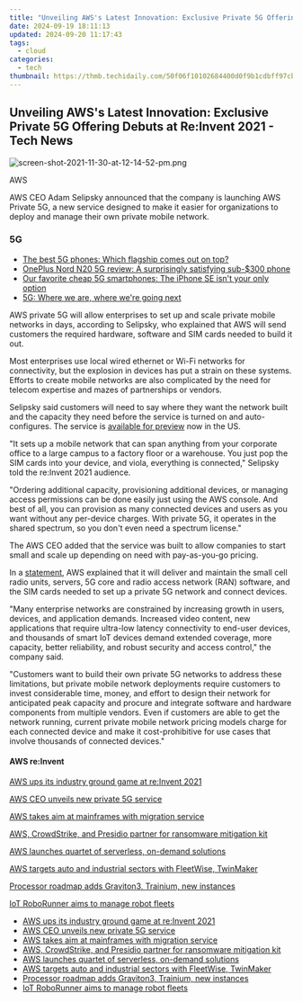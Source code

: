 ```yaml
---
title: "Unveiling AWS's Latest Innovation: Exclusive Private 5G Offering Debuts at Re:Invent 2021 - Tech News"
date: 2024-09-19 18:11:13
updated: 2024-09-20 11:17:43
tags:
  - cloud
categories:
  - tech
thumbnail: https://thmb.techidaily.com/50f06f10102684400d0f9b1cdbff97cb986996be60c27a53dccac395eaf5dc89.jpg
---
```


## Unveiling AWS's Latest Innovation: Exclusive Private 5G Offering Debuts at Re:Invent 2021 - Tech News

![screen-shot-2021-11-30-at-12-14-52-pm.png](https://www.zdnet.com/a/img/resize/cddf236c12a772224251ea6304cbc7bc4948d45b/2021/11/30/1cc8d5e1-8d31-46de-9f4b-f51780b2f1bf/screen-shot-2021-11-30-at-12-14-52-pm.png?auto=webp&width=1280)

AWS

AWS CEO Adam Selipsky announced that the company is launching AWS Private 5G, a new service designed to make it easier for organizations to deploy and manage their own private mobile network. 

### 5G

* [The best 5G phones: Which flagship comes out on top?](https://www.zdnet.com/article/best-5g-phone/)
* [OnePlus Nord N20 5G review: A surprisingly satisfying sub-$300 phone](https://www.zdnet.com/article/oneplus-nord-n20-5g-review/)
* [Our favorite cheap 5G smartphones: The iPhone SE isn't your only option](https://www.zdnet.com/article/best-cheap-5g-phone/)
* [5G: Where we are, where we're going next](https://www.zdnet.com/article/5g-where-we-are-where-were-going-next/)

AWS private 5G will allow enterprises to set up and scale private mobile networks in days, according to Selipsky, who explained that AWS will send customers the required hardware, software and SIM cards needed to build it out. 

Most enterprises use local wired ethernet or Wi-Fi networks for connectivity, but the explosion in devices has put a strain on these systems. Efforts to create mobile networks are also complicated by the need for telecom expertise and mazes of partnerships or vendors. 

Selipsky said customers will need to say where they want the network built and the capacity they need before the service is turned on and auto-configures. The service is [available for preview](https://pages.awscloud.com/Private5GPreview.html) now in the US.

"It sets up a mobile network that can span anything from your corporate office to a large campus to a factory floor or a warehouse. You just pop the SIM cards into your device, and viola, everything is connected," Selipsky told the re:Invent 2021 audience.

"Ordering additional capacity, provisioning additional devices, or managing access permissions can be done easily just using the AWS console. And best of all, you can provision as many connected devices and users as you want without any per-device charges. With private 5G, it operates in the shared spectrum, so you don't even need a spectrum license."

The AWS CEO added that the service was built to allow companies to start small and scale up depending on need with pay-as-you-go pricing. 

In a [statement](https://buy.geni.us/Proxy.ashx?TSID=368250&GR%5FURL=https%3A%2F%2Faws.amazon.com%2Fabout-aws%2Fwhats-new%2F2021%2F11%2Fpreview-aws-private-5g%2F%3Ftag%3Dzd-buy-button-20%26ascsubtag%3D%5F%5FCOM%5FCLICK%5FID%5F%5F%7C09b9a64c-f7e2-4161-bd79-bc910a7da1a5%7Cdtp&dtb=1), AWS explained that it will deliver and maintain the small cell radio units, servers, 5G core and radio access network (RAN) software, and the SIM cards needed to set up a private 5G network and connect devices. 

"Many enterprise networks are constrained by increasing growth in users, devices, and application demands. Increased video content, new applications that require ultra-low latency connectivity to end-user devices, and thousands of smart IoT devices demand extended coverage, more capacity, better reliability, and robust security and access control," the company said. 

"Customers want to build their own private 5G networks to address these limitations, but private mobile network deployments require customers to invest considerable time, money, and effort to design their network for anticipated peak capacity and procure and integrate software and hardware components from multiple vendors. Even if customers are able to get the network running, current private mobile network pricing models charge for each connected device and make it cost-prohibitive for use cases that involve thousands of connected devices." 

#### AWS re:Invent

[AWS ups its industry ground game at re:Invent 2021](https://www.zdnet.com/article/aws-ups-its-industry-ground-game-at-reinvent-2021/ "AWS ups its industry ground game at re:Invent 2021")

[AWS CEO unveils new private 5G service](https://www.zdnet.com/article/aws-ceo-announces-private-5g-at-reinvent-2021/ "AWS CEO unveils new private 5G service")

[AWS takes aim at mainframes with migration service](https://www.zdnet.com/article/aws-takes-aim-at-mainframes-with-migration-service/ "AWS takes aim at mainframes with migration service")

[AWS, CrowdStrike, and Presidio partner for ransomware mitigation kit](https://www.zdnet.com/article/amazon-web-services-crowdstrike-and-presidio-partner-for-ransomware-mitigation-kit/ "AWS, CrowdStrike, and Presidio partner for ransomware mitigation kit")

[AWS launches quartet of serverless, on-demand solutions](https://www.zdnet.com/article/aws-goes-all-in-on-serverless-on-demand-solutions-with-quartet-of-launches/ "AWS launches quartet of serverless, on-demand solutions")

[AWS targets auto and industrial sectors with FleetWise, TwinMaker](https://www.zdnet.com/article/aws-targets-auto-and-industrial-sectors-with-fleetwise-twinmaker/ "AWS targets auto and industrial sectors with FleetWise, TwinMaker")

[Processor roadmap adds Graviton3, Trainium, new instances](https://www.zdnet.com/article/aws-fleshes-out-processor-roadmap-with-graviton3-trainium-new-instances/ "Processor roadmap adds Graviton3, Trainium, new instances")

[IoT RoboRunner aims to manage robot fleets](https://www.zdnet.com/article/aws-launches-aws-iot-roborunner-aims-to-manage-robot-fleets/ "IoT RoboRunner aims to manage robot fleets")

* [AWS ups its industry ground game at re:Invent 2021](https://www.zdnet.com/article/aws-ups-its-industry-ground-game-at-reinvent-2021/ "AWS ups its industry ground game at re:Invent 2021")
* [AWS CEO unveils new private 5G service](https://www.zdnet.com/article/aws-ceo-announces-private-5g-at-reinvent-2021/ "AWS CEO unveils new private 5G service")
* [AWS takes aim at mainframes with migration service](https://www.zdnet.com/article/aws-takes-aim-at-mainframes-with-migration-service/ "AWS takes aim at mainframes with migration service")
* [AWS, CrowdStrike, and Presidio partner for ransomware mitigation kit](https://www.zdnet.com/article/amazon-web-services-crowdstrike-and-presidio-partner-for-ransomware-mitigation-kit/ "AWS, CrowdStrike, and Presidio partner for ransomware mitigation kit")
* [AWS launches quartet of serverless, on-demand solutions](https://www.zdnet.com/article/aws-goes-all-in-on-serverless-on-demand-solutions-with-quartet-of-launches/ "AWS launches quartet of serverless, on-demand solutions")
* [AWS targets auto and industrial sectors with FleetWise, TwinMaker](https://www.zdnet.com/article/aws-targets-auto-and-industrial-sectors-with-fleetwise-twinmaker/ "AWS targets auto and industrial sectors with FleetWise, TwinMaker")
* [Processor roadmap adds Graviton3, Trainium, new instances](https://www.zdnet.com/article/aws-fleshes-out-processor-roadmap-with-graviton3-trainium-new-instances/ "Processor roadmap adds Graviton3, Trainium, new instances")
* [IoT RoboRunner aims to manage robot fleets](https://www.zdnet.com/article/aws-launches-aws-iot-roborunner-aims-to-manage-robot-fleets/ "IoT RoboRunner aims to manage robot fleets")

<ins class="adsbygoogle"
     style="display:block"
     data-ad-format="autorelaxed"
     data-ad-client="ca-pub-7571918770474297"
     data-ad-slot="1223367746"></ins>



<ins class="adsbygoogle"
     style="display:block"
     data-ad-client="ca-pub-7571918770474297"
     data-ad-slot="8358498916"
     data-ad-format="auto"
     data-full-width-responsive="true"></ins>
